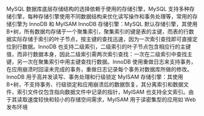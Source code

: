 MySQL 数据库底层存储结构的选择依赖于使用的存储引擎，MySQL 支持多种存储引擎，每种存储引擎使用不同数据结构来优化读写操作和事务处理等，常用的存储引擎为 InnoDB 和 MyISAM
InnoDB 存储引擎：MySQL 默认存储引擎，其使用 B+树，所有数据均存储于一个聚集索引，聚集索引的键是表的主键，而表的行数据实际存储于索引的叶子节点，按主键的查找迅速，因为一次索引查找即可直接定位到行数据。InnoDB 也支持二级索引，二级索引的叶子节点包含相应行的主键值，而非行数据本身，因此二级索引需两次索引查找：一次在二级索引中查找主键，另一次在聚集索引中用主键查找行数据。InnoDB 使用重做日志来支持事务，在应用崩溃时回滚未完成的事务，重做日志记录每个事务对数据库所做的修改。InnoDB 用于高并发读写、事务处理和行级锁定
MyISAM 存储引擎：其使用 B+树，不支持事务、行级锁定和应用崩溃后的数据恢复，其分离索引和数据文件，索引文件仅包含指向数据文件中记录的指针，MyISAM 也支持全文索引。由于其读取速度较快和较小的存储空间需求，MyISAM 用于读密集型的应用如 Web 发布环境
